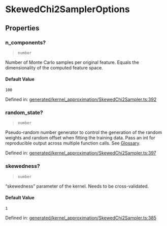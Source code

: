 # SkewedChi2SamplerOptions

## Properties

### n\_components?

> `number`

Number of Monte Carlo samples per original feature. Equals the dimensionality of the computed feature space.

#### Default Value

`100`

Defined in:  [generated/kernel\_approximation/SkewedChi2Sampler.ts:392](https://github.com/transitive-bullshit/scikit-learn-ts/blob/92ab806/packages/sklearn/src/generated/kernel_approximation/SkewedChi2Sampler.ts#L392)

### random\_state?

> `number`

Pseudo-random number generator to control the generation of the random weights and random offset when fitting the training data. Pass an int for reproducible output across multiple function calls. See [Glossary](../../glossary.html#term-random_state).

Defined in:  [generated/kernel\_approximation/SkewedChi2Sampler.ts:397](https://github.com/transitive-bullshit/scikit-learn-ts/blob/92ab806/packages/sklearn/src/generated/kernel_approximation/SkewedChi2Sampler.ts#L397)

### skewedness?

> `number`

“skewedness” parameter of the kernel. Needs to be cross-validated.

#### Default Value

`1`

Defined in:  [generated/kernel\_approximation/SkewedChi2Sampler.ts:385](https://github.com/transitive-bullshit/scikit-learn-ts/blob/92ab806/packages/sklearn/src/generated/kernel_approximation/SkewedChi2Sampler.ts#L385)
